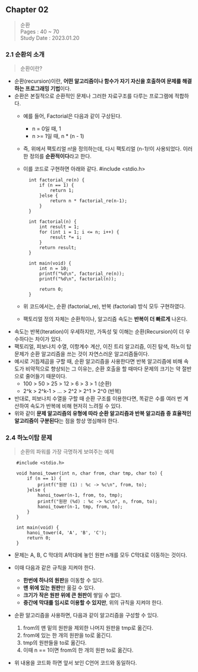 ## Chapter 02
> 순환<br>
Pages : 40 ~ 70<br>
Study Date : 2023.01.20

### 2.1 순환의 소개
>순환이란?

- 순환(recursion)이란, **어떤 알고리즘이나 함수가 자기 자신을 호출하여 문제를 해결하는 프로그래밍 기법**이다.
- 순환은 본질적으로 순환적인 문제나 그러한 자료구조를 다루는 프로그램에 적합하다.
    - 예를 들어, Factorial은 다음과 같이 구상된다.
        - n = 0일 때,   1
        - n >= 1일 때,  n * (n - 1)
    - 즉, 위에서 팩토리얼 n!을 정의하는데, 다시 팩토리얼 (n-1)!이 사용되었다. 이러한 정의를 **순환적이다**라고 한다.
    - 이를 코드로 구현하면 아래와 같다.
            #include <stdio.h>

            int factorial_re(n) {
                if (n == 1) {
                    return 1;
                }else {
                    return n * factorial_re(n-1);
                }
            }

            int factorial(n) {
                int result = 1;
                for (int i = 1; i <= n; i++) {
                    result *= i;
                }
                return result;
            }

            int main(void) {
                int n = 10;
                printf("%d\n", factorial_re(n));
                printf("%d\n", factorial(n));
                
                return 0;
            }
            
    - 위 코드에서는, 순환 (factorial_re), 반복 (factorial) 방식 모두 구현하였다.
    - 팩토리얼 정의 자체는 순환적이나, 알고리즘 속도는 **반복이 더 빠르게** 나온다.
- 속도는 반복(Iteration)이 우세하지만, 가독성 및 이해는 순환(Recursion)이 더 우수하다는 차이가 있다.
- 팩토리얼, 피보나치 수열, 이항계수 계산, 이진 트리 알고리즘, 이진 탐색, 하노이 탑 문제가 순환 알고리즘을 쓰는 것이 자연스러운 알고리즘들이다.
- 예시로 거듭제곱을 구할 때, 순환 알고리즘을 사용한다면 반복 알고리즘에 비해 속도가 비약적으로 향상되는 그 이유는, 순환 호출을 할 때마다 문제의 크기는 약 절반으로 줄어들기 때문이다.
    - 100 > 50 > 25 > 12 > 6 > 3 > 1 (순환)
    - 2^k > 2^k-1 > ... > 2^2 > 2^1 > 2^0 (반복)
- 반대로, 피보나치 수열을 구할 때 순환 구조를 이용한다면, 똑같은 수를 여러 번 계산하여 속도가 반복에 비해 현저히 느려질 수 있다.
- 위와 같이 **문제 알고리즘의 유형에 따라 순환 알고리즘과 반복 알고리즘 중 효율적인 알고리즘이 구분된다**는 점을 항상 명심해야 한다.

### 2.4 하노이탑 문제
>순환의 파워를 가장 극명하게 보여주는 예제

        #include <stdio.h>

        void hanoi_tower(int n, char from, char tmp, char to) {
            if (n == 1) {
                printf("원판 (1) : %c -> %c\n", from, to);
            }else {
                hanoi_tower(n-1, from, to, tmp);
                printf("원판 (%d) : %c -> %c\n", n, from, to);
                hanoi_tower(n-1, tmp, from, to);
            }
        }

        int main(void) {
            hanoi_tower(4, 'A', 'B', 'C');
            return 0;
        }
- 문제는 A, B, C 막대의 A막대에 놓인 원판 n개를 모두 C막대로 이동하는 것이다.
- 이때 다음과 같은 규칙을 지켜야 한다.
    - **한번에 하나의 원판**을 이동할 수 있다.
    - **맨 위에 있는 원판**만 옮길 수 있다.
    - **크기가 작은 원판 위에 큰 원판이** 쌓일 수 없다.
    - **중간에 막대를 임시로 이용할 수 있지만**, 위의 규칙을 지켜야 한다.
- 순환 알고리즘을 사용하면, 다음과 같이 알고리즘을 구성할 수 있다.
    
    1. from의 맨 밑의 원판을 제외한 나머지 원판을 tmp로 옮긴다.
    2. from에 있는 한 개의 원판을 to로 옮긴디.
    3. tmp의 원판들을 to로 옮긴다.
    4. 이때 n == 1이면 from의 한 개의 원판 to로 옮긴다.

- 위 내용을 코드화 하면 앞서 보인 C언어 코드와 동일하다.